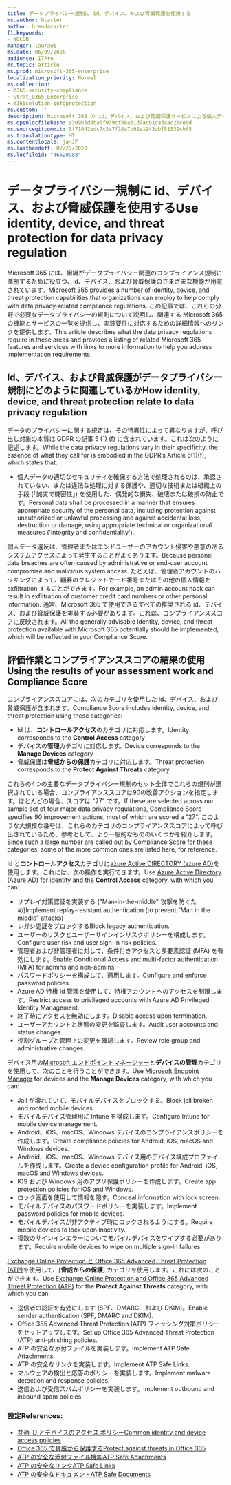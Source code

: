 ```yaml
---
title: データプライバシー規制に id、デバイス、および脅威保護を使用する
ms.author: bcarter
author: brendacarter
f1.keywords:
- NOCSH
manager: laurawi
ms.date: 06/09/2020
audience: ITPro
ms.topic: article
ms.prod: microsoft-365-enterprise
localization_priority: Normal
ms.collection:
- M365-security-compliance
- Strat_O365_Enterprise
- m365solution-infoprotection
ms.custom: ''
description: Microsoft 365 の id、デバイス、および脅威保護サービスによる個人データ漏洩を防止します。
ms.openlocfilehash: a309b5d0ba5f939cf89a31d7ac91ca3aac25ce0d
ms.sourcegitcommit: 0f71042edc7c3a7f10a7b92e1943abf51532cbf5
ms.translationtype: MT
ms.contentlocale: ja-JP
ms.lasthandoff: 07/29/2020
ms.locfileid: "46520983"
---
```

# <a name="use-identity-device-and-threat-protection-for-data-privacy-regulation"></a><span data-ttu-id="b2307-103">データプライバシー規制に id、デバイス、および脅威保護を使用する</span><span class="sxs-lookup"><span data-stu-id="b2307-103">Use identity, device, and threat protection for data privacy regulation</span></span>

<span data-ttu-id="b2307-104">Microsoft 365 には、組織がデータプライバシー関連のコンプライアンス規制に準拠するために役立つ、id、デバイス、および脅威保護のさまざまな機能が用意されています。</span><span class="sxs-lookup"><span data-stu-id="b2307-104">Microsoft 365 provides a number of identity, device, and threat protection capabilities that organizations can employ to help comply with data privacy-related compliance regulations.</span></span> <span data-ttu-id="b2307-105">この記事では、これらの分野で必要なデータプライバシーの規則について説明し、関連する Microsoft 365 の機能とサービスの一覧を提供し、実装要件に対応するための詳細情報へのリンクを提供します。</span><span class="sxs-lookup"><span data-stu-id="b2307-105">This article describes what the data privacy regulations require in these areas and provides a listing of related Microsoft 365 features and services with links to more information to help you address implementation requirements.</span></span>

## <a name="how-identity-device-and-threat-protection-relate-to-data-privacy-regulation"></a><span data-ttu-id="b2307-106">Id、デバイス、および脅威保護がデータプライバシー規制にどのように関連しているか</span><span class="sxs-lookup"><span data-stu-id="b2307-106">How identity, device, and threat protection relate to data privacy regulation</span></span>

<span data-ttu-id="b2307-107">データのプライバシーに関する規定は、その特異性によって異なりますが、呼び出し対象の本質は GDPR の記事 5 (1) (f) に含まれています。これは次のように記述します。</span><span class="sxs-lookup"><span data-stu-id="b2307-107">While the data privacy regulations vary in their specificity, the essence of what they call for is embodied in the GDPR’s Article 5(1)(f), which states that:</span></span> 

- <span data-ttu-id="b2307-108">個人データの適切なセキュリティを確保する方法で処理されるのは、承認されていない、または違法な処理に対する保護や、適切な技術または組織上の手段 (「誠実で機密性」) を使用した、偶発的な損失、破壊または破損の防止です。</span><span class="sxs-lookup"><span data-stu-id="b2307-108">Personal data shall be processed in a manner that ensures appropriate security of the personal data, including protection against unauthorized or unlawful processing and against accidental loss, destruction or damage, using appropriate technical or organizational measures ('integrity and confidentiality').</span></span>

<span data-ttu-id="b2307-109">個人データ違反は、管理者またはエンドユーザーのアカウント侵害や悪意のあるシステムアクセスによって発生することがよくあります。</span><span class="sxs-lookup"><span data-stu-id="b2307-109">Because personal data breaches are often caused by administrative or end-user account compromise and malicious system access.</span></span> <span data-ttu-id="b2307-110">たとえば、管理者アカウントのハッキングによって、顧客のクレジットカード番号またはその他の個人情報を exfiltration することができます。</span><span class="sxs-lookup"><span data-stu-id="b2307-110">For example, an admin account hack can result in exfiltration of customer credit card numbers or other personal information.</span></span> <span data-ttu-id="b2307-111">通常、Microsoft 365 で使用できるすべての推奨される id、デバイス、および脅威保護を実装する必要があります。これは、コンプライアンススコアに反映されます。</span><span class="sxs-lookup"><span data-stu-id="b2307-111">All the generally advisable identity, device, and threat protection available with Microsoft 365 potentially should be implemented, which will be reflected in your Compliance Score.</span></span>

## <a name="using-the-results-of-your-assessment-work-and-compliance-score"></a><span data-ttu-id="b2307-112">評価作業とコンプライアンススコアの結果の使用</span><span class="sxs-lookup"><span data-stu-id="b2307-112">Using the results of your assessment work and Compliance Score</span></span>

<span data-ttu-id="b2307-113">コンプライアンススコアには、次のカテゴリを使用した id、デバイス、および脅威保護が含まれます。</span><span class="sxs-lookup"><span data-stu-id="b2307-113">Compliance Score includes identity, device, and threat protection using these categories:</span></span>

- <span data-ttu-id="b2307-114">Id は、**コントロールアクセス**のカテゴリに対応します。</span><span class="sxs-lookup"><span data-stu-id="b2307-114">Identity corresponds to the **Control Access** category</span></span>
- <span data-ttu-id="b2307-115">デバイスの**管理**カテゴリに対応します。</span><span class="sxs-lookup"><span data-stu-id="b2307-115">Device corresponds to the **Manage Devices** category</span></span>
- <span data-ttu-id="b2307-116">脅威保護は**脅威からの保護**カテゴリに対応します。</span><span class="sxs-lookup"><span data-stu-id="b2307-116">Threat protection corresponds to the **Protect Against Threats** category</span></span>
 
<span data-ttu-id="b2307-117">これらの4つの主要なデータプライバシー規制のセット全体でこれらの規則が選択されている場合、コンプライアンススコアは90の改善アクションを指定します。ほとんどの場合、スコアは "27" です。</span><span class="sxs-lookup"><span data-stu-id="b2307-117">If these are selected across our sample set of four major data privacy regulations, Compliance Score specifies 90 improvement actions, most of which are scored a "27".</span></span> <span data-ttu-id="b2307-118">このような大規模な番号は、これらのカテゴリのコンプライアンススコアによって呼び出されているため、参考として、より一般的なもののいくつかを紹介します。</span><span class="sxs-lookup"><span data-stu-id="b2307-118">Since such a large number are called out by Compliance Score for these categories, some of the more common ones are listed here, for reference.</span></span>

<span data-ttu-id="b2307-119">Id と**コントロールアクセス**カテゴリに[azure Active DIRECTORY (azure AD)](https://azure.microsoft.com/services/active-directory/)を使用します。これには、次の操作を実行できます。</span><span class="sxs-lookup"><span data-stu-id="b2307-119">Use [Azure Active Directory (Azure AD)](https://azure.microsoft.com/services/active-directory/) for identity and the **Control Access** category, with which you can:</span></span>

- <span data-ttu-id="b2307-120">リプレイ対策認証を実装する ("Man-in-the-middle" 攻撃を防ぐため)</span><span class="sxs-lookup"><span data-stu-id="b2307-120">Implement replay-resistant authentication (to prevent “Man in the middle” attacks)</span></span>
- <span data-ttu-id="b2307-121">レガシ認証をブロックする</span><span class="sxs-lookup"><span data-stu-id="b2307-121">Block legacy authentication.</span></span>
- <span data-ttu-id="b2307-122">ユーザーのリスクとユーザーサインインリスクポリシーを構成します。</span><span class="sxs-lookup"><span data-stu-id="b2307-122">Configure user risk and user sign-in risk policies.</span></span>
- <span data-ttu-id="b2307-123">管理者および非管理者に対して、条件付きアクセスと多要素認証 (MFA) を有効にします。</span><span class="sxs-lookup"><span data-stu-id="b2307-123">Enable Conditional Access and multi-factor authentication (MFA) for admins and non-admins.</span></span>
- <span data-ttu-id="b2307-124">パスワードポリシーを構成して、適用します。</span><span class="sxs-lookup"><span data-stu-id="b2307-124">Configure and enforce password policies.</span></span>
- <span data-ttu-id="b2307-125">Azure AD 特権 Id 管理を使用して、特権アカウントへのアクセスを制限します。</span><span class="sxs-lookup"><span data-stu-id="b2307-125">Restrict access to privileged accounts with Azure AD Privileged Identity Management.</span></span>
- <span data-ttu-id="b2307-126">終了時にアクセスを無効にします。</span><span class="sxs-lookup"><span data-stu-id="b2307-126">Disable access upon termination.</span></span>
- <span data-ttu-id="b2307-127">ユーザーアカウントと状態の変更を監査します。</span><span class="sxs-lookup"><span data-stu-id="b2307-127">Audit user accounts and status changes.</span></span>
- <span data-ttu-id="b2307-128">役割グループと管理上の変更を確認します。</span><span class="sxs-lookup"><span data-stu-id="b2307-128">Review role group and administrative changes.</span></span>

<span data-ttu-id="b2307-129">デバイス用の[Microsoft エンドポイントマネージャー](https://www.microsoft.com/microsoft-365/microsoft-endpoint-manager)と**デバイスの管理**カテゴリを使用して、次のことを行うことができます。</span><span class="sxs-lookup"><span data-stu-id="b2307-129">Use [Microsoft Endpoint Manager](https://www.microsoft.com/microsoft-365/microsoft-endpoint-manager) for devices and the **Manage Devices** category, with which you can:</span></span>

- <span data-ttu-id="b2307-130">Jail が壊れていて、モバイルデバイスをブロックする。</span><span class="sxs-lookup"><span data-stu-id="b2307-130">Block jail broken and rooted mobile devices.</span></span>
- <span data-ttu-id="b2307-131">モバイルデバイス管理用に Intune を構成します。</span><span class="sxs-lookup"><span data-stu-id="b2307-131">Configure Intune for mobile device management.</span></span>
- <span data-ttu-id="b2307-132">Android、iOS、macOS、Windows デバイスのコンプライアンスポリシーを作成します。</span><span class="sxs-lookup"><span data-stu-id="b2307-132">Create compliance policies for Android, iOS, macOS and Windows devices.</span></span>
- <span data-ttu-id="b2307-133">Android、iOS、macOS、Windows デバイス用のデバイス構成プロファイルを作成します。</span><span class="sxs-lookup"><span data-stu-id="b2307-133">Create a device configuration profile for Android, iOS, macOS and Windows devices.</span></span>
- <span data-ttu-id="b2307-134">IOS および Windows 用のアプリ保護ポリシーを作成します。</span><span class="sxs-lookup"><span data-stu-id="b2307-134">Create app protection policies for iOS and Windows.</span></span>
- <span data-ttu-id="b2307-135">ロック画面を使用して情報を隠す。</span><span class="sxs-lookup"><span data-stu-id="b2307-135">Conceal information with lock screen.</span></span>
- <span data-ttu-id="b2307-136">モバイルデバイスのパスワードポリシーを実装します。</span><span class="sxs-lookup"><span data-stu-id="b2307-136">Implement password policies for mobile devices.</span></span>
- <span data-ttu-id="b2307-137">モバイルデバイスが非アクティブ時にロックされるようにする。</span><span class="sxs-lookup"><span data-stu-id="b2307-137">Require mobile devices to lock upon inactivity.</span></span>
- <span data-ttu-id="b2307-138">複数のサインインエラーについてモバイルデバイスをワイプする必要があります。</span><span class="sxs-lookup"><span data-stu-id="b2307-138">Require mobile devices to wipe on multiple sign-in failures.</span></span>

<span data-ttu-id="b2307-139">[Exchange Online Protection と Office 365 Advanced Threat Protection (ATP)](../security/office-365-security/office-365-atp.md)を使用して、[**脅威からの保護**] カテゴリを使用します。これには次のことができます。</span><span class="sxs-lookup"><span data-stu-id="b2307-139">Use [Exchange Online Protection and Office 365 Advanced Threat Protection (ATP)](../security/office-365-security/office-365-atp.md) for the **Protect Against Threats** category, with which you can:</span></span>

- <span data-ttu-id="b2307-140">送信者の認証を有効にします (SPF、DMARC、および DKIM)。</span><span class="sxs-lookup"><span data-stu-id="b2307-140">Enable sender authentication (SPF, DMARC and DKIM).</span></span>
- <span data-ttu-id="b2307-141">Office 365 Advanced Threat Protection (ATP) フィッシング対策ポリシーをセットアップします。</span><span class="sxs-lookup"><span data-stu-id="b2307-141">Set up Office 365 Advanced Threat Protection (ATP) anti-phishing policies.</span></span>
- <span data-ttu-id="b2307-142">ATP の安全な添付ファイルを実装します。</span><span class="sxs-lookup"><span data-stu-id="b2307-142">Implement ATP Safe Attachments.</span></span>
- <span data-ttu-id="b2307-143">ATP の安全なリンクを実装します。</span><span class="sxs-lookup"><span data-stu-id="b2307-143">Implement ATP Safe Links.</span></span>
- <span data-ttu-id="b2307-144">マルウェアの検出と応答のポリシーを実装します。</span><span class="sxs-lookup"><span data-stu-id="b2307-144">Implement malware detection and response policies.</span></span>
- <span data-ttu-id="b2307-145">送信および受信スパムポリシーを実装します。</span><span class="sxs-lookup"><span data-stu-id="b2307-145">Implement outbound and inbound spam policies.</span></span>

### <a name="references"></a><span data-ttu-id="b2307-146">設定</span><span class="sxs-lookup"><span data-stu-id="b2307-146">References:</span></span>

- [<span data-ttu-id="b2307-147">共通 ID とデバイスのアクセス ポリシー</span><span class="sxs-lookup"><span data-stu-id="b2307-147">Common identity and device access policies</span></span>](../enterprise/identity-access-policies.md)
- [<span data-ttu-id="b2307-148">Office 365 で脅威から保護する</span><span class="sxs-lookup"><span data-stu-id="b2307-148">Protect against threats in Office 365</span></span>](https://support.office.com/article/protect-against-threats-in-office-365-b10023f6-f30f-45d3-b3ad-b71aa4aa0d58)
- [<span data-ttu-id="b2307-149">ATP の安全な添付ファイル機能</span><span class="sxs-lookup"><span data-stu-id="b2307-149">ATP Safe Attachments</span></span>](../security/office-365-security/atp-safe-attachments.md)
- [<span data-ttu-id="b2307-150">ATP の安全なリンク</span><span class="sxs-lookup"><span data-stu-id="b2307-150">ATP Safe Links</span></span>](../security/office-365-security/atp-safe-links.md)
- [<span data-ttu-id="b2307-151">ATP の安全なドキュメント</span><span class="sxs-lookup"><span data-stu-id="b2307-151">ATP Safe Documents</span></span>](../security/office-365-security/safe-docs.md)
